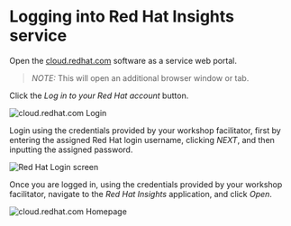# Logging into Red Hat Insights service   

Open the <a href="https://cloud.redhat.com" target="_blank">cloud.redhat.com</a>
software as a service web portal.

>_NOTE:_ This will open an additional browser window or tab.


Click the _Log in to your Red Hat account_ button.

![cloud.redhat.com Login](/rhel-labs/scenarios/sql-server-insights/assets/cloud.redhat.com-homepage-new.png)


Login using the credentials provided by your workshop facilitator, first by entering the assigned Red Hat login username, clicking _NEXT_, and then inputting the assigned password.

![Red Hat Login screen](/rhel-labs/scenarios/sql-server-insights/assets/redhat-login-new.png)

Once you are logged in, using the credentials provided by your workshop facilitator, navigate to the _Red Hat Insights_ application, and click _Open_.


![cloud.redhat.com Homepage](/rhel-labs/scenarios/sql-server-insights/assets/cloud.redhat.com-homepage-postlogin-new.png)
